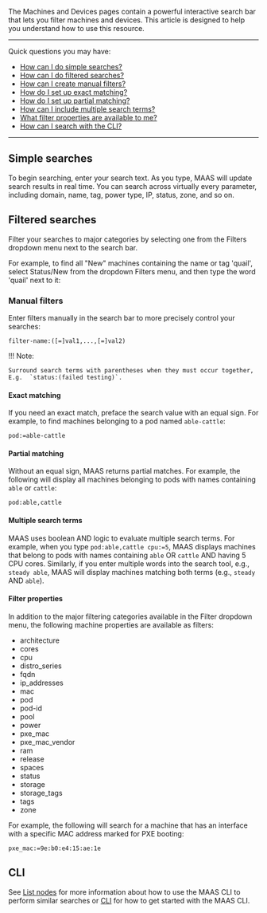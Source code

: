 The Machines and Devices pages contain a powerful interactive search bar that lets you filter machines and devices.  This article is designed to help you understand how to use this resource.

---

Quick questions you may have:

* [How can I do simple searches?](/t/interactive-search/819#heading--simple-searches)
* [How can I do filtered searches?](/t/interactive-search/819#heading--filtered-searches)
* [How can I create manual filters?](/t/interactive-search/819#heading--manual-filters)
* [How do I set up exact matching?](/t/interactive-search/819#heading--exact-matching)
* [How do I set up partial matching?](/t/interactive-search/819#heading--partial-matching)
* [How can I include multiple search terms?](/t/interactive-search/819#heading--multiple-search-terms)
* [What filter properties are available to me?](/t/interactive-search/819#heading--filter-properties)
* [How can I search with the CLI?](/t/interactive-search/819#heading--cli)

---

<h2 id="heading--simple-searches">Simple searches</h2>

To begin searching, enter your search text. As you type, MAAS will update search results in real time. You can search across virtually every parameter, including domain, name, tag, power type, IP, status, zone, and so on.

<!-- vanilla
![searchbar](https://assets.ubuntu.com/v1/ccb90c91-manage-search__2.5_searchbar.png)
 vanilla -->

<!-- ui
![searchbar](https://assets.ubuntu.com/v1/ccb90c91-manage-search__2.5_searchbar.png)
 ui -->

<!-- cli
### ADD SUITABLE CLI EXAMPLE OR PRINTOUT ###
 cli -->

<h2 id="heading--filtered-searches">Filtered searches</h2>

Filter your searches to major categories by selecting one from the Filters dropdown menu next to the search bar.

<!-- vanilla
![filters](https://assets.ubuntu.com/v1/6ac5b4ec-manage-search__2.5_filters.png)
 vanilla -->

<!-- ui
![filters](https://assets.ubuntu.com/v1/6ac5b4ec-manage-search__2.5_filters.png)
 ui -->

<!-- cli
### ADD SUITABLE CLI EXAMPLE OR PRINTOUT ###
 cli -->

For example, to find all "New" machines containing the name or tag 'quail', select Status/New from the dropdown Filters menu, and then type the word 'quail' next to it:

<!-- vanilla
![filterresult](https://assets.ubuntu.com/v1/7b5d8e86-manage-search__2.5_filtered-search.png)
 vanilla -->

<!-- ui
![filterresult](https://assets.ubuntu.com/v1/7b5d8e86-manage-search__2.5_filtered-search.png)
 ui -->

<!-- cli
### ADD SUITABLE CLI EXAMPLE OR PRINTOUT ###
 cli -->

<h3 id="heading--manual-filters">Manual filters</h3>

Enter filters manually in the search bar to more precisely control your searches:

``` no-highlight
filter-name:([=]val1,...,[=]val2)
```

!!! Note:

    Surround search terms with parentheses when they must occur together,
    E.g.  `status:(failed testing)`.

<h4 id="heading--exact-matching">Exact matching</h4>

If you need an exact match, preface the search value with an equal sign. For example, to find machines belonging to a pod named `able-cattle`:

``` no-highlight
pod:=able-cattle
```

<h4 id="heading--partial-matching">Partial matching</h4>

Without an equal sign, MAAS returns partial matches. For example, the following will display all machines belonging to pods with names containing `able` or `cattle`:

``` no-highlight
pod:able,cattle
```

<h4 id="heading--multiple-search-terms">Multiple search terms</h4>

MAAS uses boolean AND logic to evaluate multiple search terms. For example, when you type `pod:able,cattle cpu:=5`, MAAS displays machines that belong to pods with names containing `able` OR `cattle` AND having 5 CPU cores. Similarly, if you enter multiple words into the search tool, e.g., `steady able`, MAAS will display machines matching both terms (e.g., `steady` AND `able`).

<h4 id="heading--filter-properties">Filter properties</h4>

In addition to the major filtering categories available in the Filter dropdown menu, the following machine properties are available as filters:

-   architecture
-   cores
-   cpu
-   distro_series
-   fqdn
-   ip_addresses
-   mac
-   pod
-   pod-id
-   pool
-   power
-   pxe_mac
-   pxe_mac_vendor
-   ram
-   release
-   spaces
-   status
-   storage
-   storage_tags
-   tags
-   zone

For example, the following will search for a machine that has an interface with a specific MAC address marked for PXE booting:

``` no-highlight
pxe_mac:=9e:b0:e4:15:ae:1e
```

<h2 id="heading--cli">CLI</h2>

See [List nodes](/t/common-cli-tasks/794#heading--list-nodes) for more information about how to use the MAAS CLI to perform similar searches or [CLI](/t/maas-cli/802) for how to get started with the MAAS CLI.

<!-- LINKS -->
